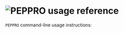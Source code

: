 # <img src="../img/peppro_logo_black.svg" alt="PEPPRO" class="img-fluid" style="max-height:35px; margin-top:-15px; margin-bottom:-10px">  usage reference

`PEPPRO` command-line usage instructions:


